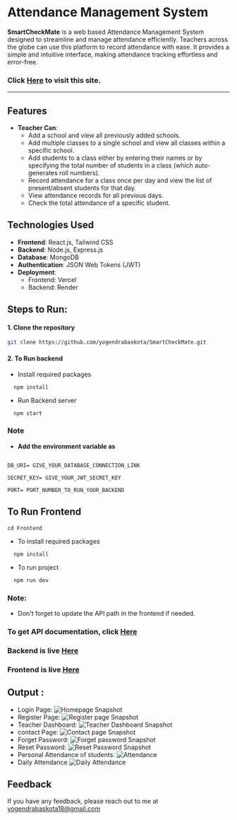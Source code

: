 # Attendance Management System

**SmartCheckMate** is a web based Attendance Management System designed to streamline and manage attendance efficiently. Teachers across the globe can use this platform to record attendance with ease. It provides a simple and intuitive interface, making attendance tracking effortless and error-free.


### Click [Here](https://smart-check-mate.vercel.app/) to visit this site.

---
## Features 
- **Teacher Can**:  
  - Add a school and view all previously added schools.
  - Add multiple classes to a single school and view all classes within a specific school.
  - Add students to a class either by entering their names or by specifying the total number of students in a class (which auto-generates roll numbers).
  - Record attendance for a class once per day and view the list of present/absent students for that day.
  - View attendance records for all previous days.
  - Check the total attendance of a specific student.




## Technologies Used  

- **Frontend**: React.js, Tailwind CSS  
- **Backend**: Node.js, Express.js  
- **Database**: MongoDB  
- **Authentication**: JSON Web Tokens (JWT)  
- **Deployment**:  
  - Frontend: Vercel  
  - Backend: Render  





## **Steps to Run**:  


#### 1. Clone the repository  
```bash  
git clone https://github.com/yogendrabaskota/SmartCheckMate.git

```
#### 2. To Run backend

- Install required packages
```https 
  npm install
``` 
- Run Backend server
```https 
  npm start
``` 

### Note
- **Add the environment variable as** 
```https

DB_URI= GIVE_YOUR_DATABASE_CONNECTION_LINK

SECRET_KEY= GIVE_YOUR_JWT_SECRET_KEY

PORT= PORT_NUMBER_TO_RUN_YOUR_BACKEND

```



## To Run Frontend

```https 
cd Frontend
``` 
- To install required packages 

```https 
  npm install
``` 

- To run project

```https 
  npm run dev
``` 




### Note:
- Don't forget to update the API path in the frontend if needed.

### To get API documentation, click [Here](https://documenter.getpostman.com/view/33322053/2sAYX3qNWL)


### Backend is live [Here](https://smartcheckmate.onrender.com/)

### Frontend is live [Here](https://smart-check-mate.vercel.app/)




## Output :
- Login Page:
![Homepage Snapshot](Frontend/public/login.png)
- Register Page:
![Register page Snapshot](Frontend/public/register.png)
- Teacher Dashboard:
![Teacher Dashboard Snapshot](Frontend/public/dashboard.png)
- contact Page:
![Contact page Snapshot](Frontend/public/contact.png)
- Forget Password:
![Forget password Snapshot](Frontend/public/forgetPW.png)
- Reset Password:
![Reset Password Snapshot](Frontend/public/resetPW.png)
- Personal Attendance of students:
![Attendance](Frontend/public/personalA.png)
- Daily Attendance
![Daily Attendance](Frontend/public/todayA.png)










## Feedback
  If you have any feedback, please reach out to me at yogendrabaskota18@gmail.com  





